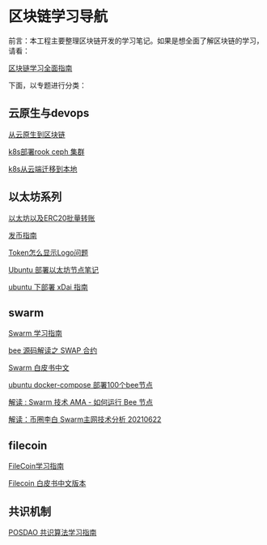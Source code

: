 # 区块链学习导航


前言：本工程主要整理区块链开发的学习笔记。如果是想全面了解区块链的学习，请看：

[区块链学习全面指南](https://gitee.com/xingzjx/blockchain/blob/master/blockchain_full_learn_guide.md)

下面，以专题进行分类：

## 云原生与devops


[从云原生到区块链](https://gitee.com/xingzjx/blockchain/blob/master/cloudnative/cloud_native_to_blockchain_guide.md)

[k8s部署rook ceph 集群](https://gitee.com/xingzjx/blockchain/blob/master/cloudnative/k8s%20deploy%20rook%20ceph%20cluster.md)

[k8s从云端迁移到本地](https://gitee.com/xingzjx/blockchain/blob/master/cloudnative/k8s%20cluster%20migration.md)


## 以太坊系列

[以太坊以及ERC20批量转账](https://gitee.com/xingzjx/blockchain/blob/master/ethereum/ethereum%20batch%20trasfer.md)

[发币指南](https://gitee.com/xingzjx/blockchain/blob/master/ethereum/publish%20toekn%20guide.md)

[Token怎么显示Logo问题](https://gitee.com/xingzjx/blockchain/blob/master/ethereum/tonken%20show%20icon.md)

[Ubuntu 部署以太坊节点笔记](https://gitee.com/xingzjx/blockchain/blob/master/ethereum/ubuntu%20deploy%20ethereum%20node.md)

[ubuntu 下部署 xDai 指南](https://gitee.com/xingzjx/blockchain/blob/master/ethereum/xdai_deploy_guide.md)

## swarm

[Swarm 学习指南](https://gitee.com/xingzjx/blockchain/blob/master/swarm/swarm%20learn%20guide.md)

[bee 源码解读之 SWAP 合约](https://gitee.com/xingzjx/blockchain/blob/master/swarm/bee_source-smart_contract.md)

[Swarm 白皮书中文](https://gitee.com/xingzjx/blockchain/blob/master/swarm/swarm%20white%20book%20cn.md)

[ubuntu docker-compose 部署100个bee节点](https://gitee.com/xingzjx/blockchain/blob/master/swarm/ubuntu%20docker-compose%20multi%20swarm.md)

[解读 : Swarm 技术 AMA - 如何运行 Bee 节点](https://gitee.com/xingzjx/blockchain/blob/master/swarm/live/Interpretation_How_to_run_Bee_nodes.md)

[解读：币圈李白 Swarm主网技术分析 20210622](https://gitee.com/xingzjx/blockchain/blob/master/swarm/live/interpretation_libai_Swarm_Mainnet_Analis_%2020210622.md)


## filecoin

[FileCoin学习指南](https://gitee.com/xingzjx/blockchain/blob/master/filecoin/filecoin%20learn%20guide.md)

[Filecoin 白皮书中文版本](https://gitee.com/xingzjx/blockchain/blob/master/filecoin/filecoin%20whitepaper%20cn.md)


## 共识机制

[POSDAO 共识算法学习指南](https://gitee.com/xingzjx/blockchain/blob/master/consensus/posdao_learn_guide.md)